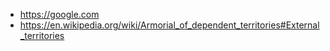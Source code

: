 - https://google.com
- https://en.wikipedia.org/wiki/Armorial_of_dependent_territories#External_territories